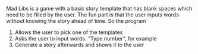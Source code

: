 Mad Libs is a game with a basic story template that has blank spaces which need to be filled by the user. 
The fun part is that the user inputs words without knowing the story ahead of time. So the program`
1. Allows the user to pick one of the templates
2. Asks the user to input words. “Type number”, for example
3. Generate a story afterwards and shows it to the user

